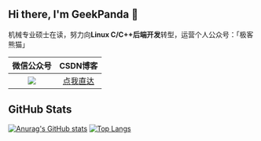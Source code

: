 ## Hi there, I'm GeekPanda 👋

机械专业硕士在读，努力向**Linux C/C++后端开发**转型，运营个人公众号：「极客熊猫」

|                          微信公众号                          |                   CSDN博客                    |
| :----------------------------------------------------------: | :-------------------------------------------: |
| ![](https://github.com/mrxuxg/mrxuxg/blob/master/Wechat_SubscriptionAccount_QRCode_gaitubao_99x99.png?raw=true) | [点我直达](https://blog.csdn.net/qq_29186859) |

## GitHub Stats

[![Anurag's GitHub stats](https://github-readme-stats.vercel.app/api?username=mrxuxg&theme=cobalt&hide=prs,issues,contribs&show_icons=true)](https://github.com/anuraghazra/github-readme-stats) [![Top Langs](https://github-readme-stats.vercel.app/api/top-langs/?username=mrxuxg&hide=QMake&theme=cobalt&layout=compact)](https://github.com/anuraghazra/github-readme-stats)
